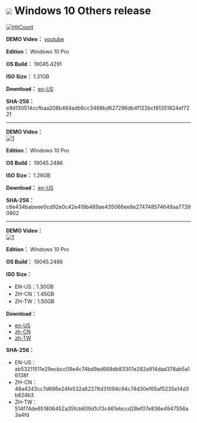 # <img src="/icons/windows-10.svg"> Windows 10 Others release

[![HitCount](https://img.shields.io/endpoint?url=https%3A%2F%2Fhits.dwyl.com%2FWhatTheBlock%2FWindowsSimplify.json%3Fcolor%3Dblue)](https://github.com/WhatTheBlock/WindowsSimplify)

**DEMO Video：** [youtube](https://www.youtube.com/watch?v=Sny8d10KDkE)

**Edition：** Windows 10 Pro

**OS Build：** 19045.4291

**ISO Size：** 1.31GB

**Download：** [en-US](https://github.com/WhatTheBlock/WindowsSimplify/releases/download/w10.240723/19045.4291_en_240723.iso)

**SHA-256：** e9d130514ccfbaa208b464adb6cc3488bd627296db4f122bcf81351824ef7221

----

**DEMO Video：** <br>
[![1](https://img.youtube.com/vi/hQHTGn4y5qU/maxresdefault.jpg)](https://www.youtube.com/watch?v=hQHTGn4y5qU "DEMO Video")

**Edition：** Windows 10 Pro

**OS Build：** 19045.2486

**ISO Size：** 1.26GB

**Download：** [en-US](https://github.com/WhatTheBlock/WindowsSimplify/releases/download/iso/19045.2486_atlas_en_230113.iso)

**SHA-256：** c6e434babeee0cd92e0c42e419b489ae435066ee8e274748574649aa77390902

----

**DEMO Video：** <br>
[![1](https://img.youtube.com/vi/kxp0459B3iI/maxresdefault.jpg)](https://www.youtube.com/watch?v=kxp0459B3iI "DEMO Video")

**Edition：** Windows 10 Pro

**OS Build：** 19045.2486

**ISO Size：**
- EN-US：1.30GB
- ZH-CN：1.45GB
- ZH-TW：1.50GB

**Download：**
- [en-US](https://github.com/WhatTheBlock/WindowsSimplify/releases/download/iso/19045.2486_atlas_en_230111.iso)
- [zh-CN](https://github.com/WhatTheBlock/WindowsSimplify/releases/download/iso/19045.2486_atlas_cn_230111.iso)
- [zh-TW](https://github.com/WhatTheBlock/WindowsSimplify/releases/download/iso/19045.2486_atlas_230112.iso)

**SHA-256：**
- EN-US：ab53211511e29ecbcc09e4c74bd9ad668db83301e282a914dad378ab5a16138f
- ZH-CN：48a4243cc7d666e24fe532a62278d31094c94c74d30ef65af5235e14d3b824b3
- ZH-TW：514f74de651806452a35fcb609d1cf3c461ebccd28ef07e836e4947556a3a4fd
